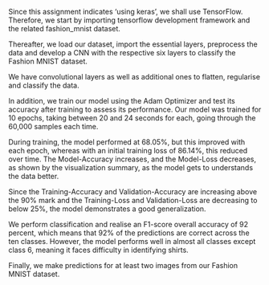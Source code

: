 Since this assignment indicates ‘using keras’, we shall use TensorFlow. Therefore, we start by importing tensorflow development framework and the related fashion_mnist dataset.

Thereafter, we load our dataset, import the essential layers, preprocess the data and develop a CNN with the respective six layers to classify the Fashion MNIST dataset.

We have convolutional layers as well as additional ones to flatten, regularise and classify the data.

In addition, we train our model using the Adam Optimizer and test its accuracy after training to assess its performance. Our model was trained for 10 epochs, taking between 20 and 24 seconds for each, going through the 60,000 samples each time. 

During training, the model performed at 68.05%, but this improved with each epoch, whereas with an initial training loss of 86.14%, this reduced over time. The Model-Accuracy increases, and the Model-Loss decreases, as shown by the visualization summary, as the model gets to understands the data better. 

Since the Training-Accuracy and Validation-Accuracy are increasing above the 90% mark and the Training-Loss and Validation-Loss are decreasing to below 25%, the model demonstrates a good generalization.

We perform classification and realise an F1-score overall accuracy of 92 percent, which means that 92% of the predictions are correct across the ten classes. However, the model performs well in almost all classes except class 6, meaning it faces difficulty in identifying shirts.

Finally, we make predictions for at least two images from our Fashion MNIST dataset.
